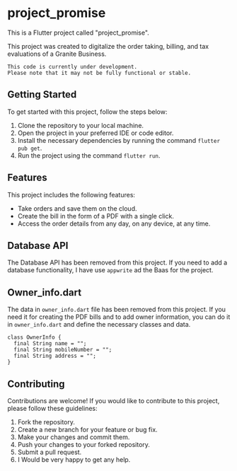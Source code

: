 # project_promise


This is a Flutter project called "project_promise".
 
This project was created to digitalize the order taking, billing, and tax evaluations of a Granite Business.
```
This code is currently under development.
Please note that it may not be fully functional or stable. 
```
## Getting Started

To get started with this project, follow the steps below:

1. Clone the repository to your local machine.
2. Open the project in your preferred IDE or code editor.
3. Install the necessary dependencies by running the command `flutter pub get`.
4. Run the project using the command `flutter run`.

## Features


 This project includes the following features:
 
 -  Take orders and save them on the cloud.
 -  Create the bill in the form of a PDF with a single click.
 -  Access the order details from any day, on any device, at any time.
 


## Database API

The Database API has been removed from this project. If you need to add a database functionality, I have use `appwrite` ad the Baas for the project.

## Owner_info.dart

The data in `owner_info.dart` file has been removed from this project. If you need it for creating the PDF bills and to add owner information, you can do it in `owner_info.dart` and define the necessary classes and data.
```
class OwnerInfo {
  final String name = "";
  final String mobileNumber = "";
  final String address = "";
}
```

## Contributing

Contributions are welcome! If you would like to contribute to this project, please follow these guidelines:

1. Fork the repository.
2. Create a new branch for your feature or bug fix.
3. Make your changes and commit them.
4. Push your changes to your forked repository.
5. Submit a pull request.
6. I Would be very happy to get any help.

